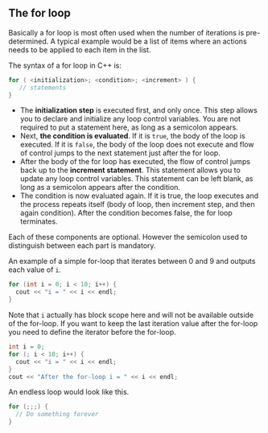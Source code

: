 ## The for loop

Basically a for loop is most often used when the number of iterations is pre-determined. A typical example would be a list of items where an actions needs to be applied to each item in the list.

The syntax of a for loop in C++ is:

```c++
for ( <initialization>; <condition>; <increment> ) {
   // statements
}
```

* The **initialization step** is executed first, and only once. This step allows you to declare and initialize any loop control variables. You are not required to put a statement here, as long as a semicolon appears.
* Next, **the condition is evaluated**. If it is `true`, the body of the loop is executed. If it is `false`, the body of the loop does not execute and flow of control jumps to the next statement just after the for loop.
* After the body of the for loop has executed, the flow of control jumps back up to the **increment statement**. This statement allows you to update any loop control variables. This statement can be left blank, as long as a semicolon appears after the condition.
* The condition is now evaluated again. If it is true, the loop executes and the process repeats itself (body of loop, then increment step, and then again condition). After the condition becomes false, the for loop terminates.

Each of these components are optional. However the semicolon used to distinguish between each part is mandatory.

An example of a simple for-loop that iterates between 0 and 9 and outputs each value of `i`.

```c++
for (int i = 0; i < 10; i++) {
  cout << "i = " << i << endl;
}
```

Note that `i` actually has block scope here and will not be available outside of the for-loop. If you want to keep the last iteration value after the for-loop you need to define the iterator before the for-loop.

```c++
int i = 0;
for (; i < 10; i++) {
  cout << "i = " << i << endl;
}
cout << "After the for-loop i = " << i << endl;
```

An endless loop would look like this.

```c++
for (;;;) {
  // Do something forever
}
```
